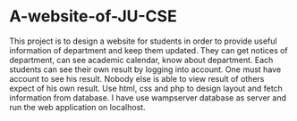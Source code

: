# A-website-of-JU-CSE
This project is to design a website for students in order to provide useful information of department and keep them updated. They can get notices of department, can see academic calendar, know about department. Each students can see their own result by logging into account. One must have account to see his result. Nobody else is able to view result of others expect of his own result.
Use html, css and php to design layout and fetch information from database. I have use wampserver database as server and run the web application on localhost.
